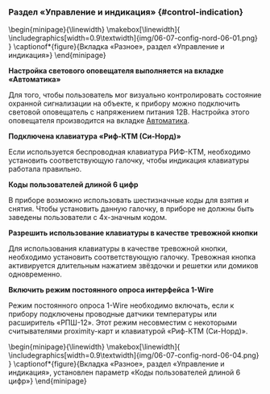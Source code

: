 ### Раздел «Управление и индикация» {#control-indication}


\begin{minipage}{\linewidth}
	\makebox[\linewidth]{
 		\includegraphics[width=0.9\textwidth]{img/06-07-config-nord-06-01.png}
 	}
	\captionof*{figure}{Вкладка «Разное», раздел «Управление и индикация»}
\end{minipage}

**Настройка светового оповещателя выполняется на вкладке «Автоматика»**

Для того, чтобы пользователь мог визуально контролировать состояние охранной сигнализации на объекте, к прибору можно подключить световой оповещатель с напряжением питания 12В. Настройка этого оповещателя производится на вкладке [Автоматика](#config-automation).

**Подключена клавиатура «Риф-КТМ (Си-Норд)»**

Если используется беспроводная клавиатура РИФ-КТМ, необходимо установить соответствующую галочку, чтобы индикация клавиатуры работала правильно.

**Коды пользователей длиной 6 цифр**

В приборе возможно использовать шестизначные коды для взятия и снятия. Чтобы установить данную галочку, в приборе не должны быть заведены пользователи  с 4х-значным кодом.

**Разрешить использование клавиатуры в качестве тревожной кнопки**

Для использования клавиатуры в качестве тревожной кнопки, необходимо установить соответствующую галочку. Тревожная кнопка активируется длительным нажатием звёздочки и решетки  или домиков одновременно.

**Включить режим постоянного опроса интерфейса 1-Wire**

Режим постоянного опроса 1-Wire необходимо включать, если к прибору подключены проводные датчики температуры или расширитель «РПШ-12».
Этот режим несовместим с некоторыми считывателями proximity-карт и клавиатурой «Риф-КТМ (Си-Норд)».


\begin{minipage}{\linewidth}
	\makebox[\linewidth]{
 		\includegraphics[width=0.9\textwidth]{img/06-07-config-nord-06-04.png}
 	}
	\captionof*{figure}{Вкладка «Разное», раздел «Управление и индикация», установлен параметр «Коды пользователей длиной 6 цифр»}
\end{minipage}

